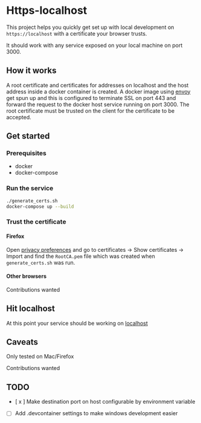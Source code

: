 # Https-localhost

This project helps you quickly get set up with local development on `https://localhost` with
a certificate your browser trusts.

It should work with any service exposed on your local machine on port 3000.

## How it works
A root certificate and certificates for addresses on localhost and the host address inside a
docker container is created. A docker image using [envoy](https://www.envoyproxy.io/) get spun
up and this is configured to terminate SSL on port 443 and forward the request to the docker
host service running on port 3000. The root certificate must be trusted on the client for the
certificate to be accepted.

## Get started
### Prerequisites
* docker
* docker-compose

### Run the service
```bash
./generate_certs.sh
docker-compose up --build
```

### Trust the certificate
#### Firefox
Open [privacy preferences](about:preferences#privacy) and go to certificates -> Show certificates
-> Import and find the `RootCA.pem` file which was created when `generate_certs.sh` was run.

#### Other browsers
Contributions wanted

## Hit localhost
At this point your service should be working on [localhost](https://localhost)

## Caveats
Only tested on Mac/Firefox

Contributions wanted


## TODO
- [ x ] Make destination port on host configurable by environment variable
- [ ] Add .devcontainer settings to make windows development easier
